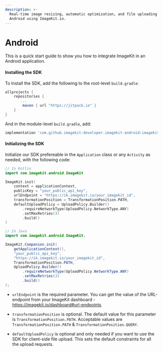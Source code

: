 ```yaml
---
description: >-
  Real-time image resizing, automatic optimization, and file uploading in
  Android using ImageKit.io.
---
```


# Android

This is a quick start guide to show you how to integrate ImageKit in an Android application.

#### Installing the SDK

To Install the SDK, add the following to the root-level `build.gradle`:
```gradle
allprojects {
    repositories {
       ...
        maven { url "https://jitpack.io" }
    }
}
```

And in the module-level `build.gradle`, add:
```gradle 
implementation 'com.github.imagekit-developer.imagekit-android:imagekit-android:<VERSION>'
```

#### Initializing the SDK

Initialize our SDK prefereable in the `Application` class or any `Activity` as needed, with the following code:

```kotlin
// In Kotlin
import com.imagekit.android.ImageKit

ImageKit.init(
    context = applicationContext,
    publicKey = "your_public_api_key",
    urlEndpoint = "https://ik.imagekit.io/your_imagekit_id",
    transformationPosition = TransformationPosition.PATH,
    defaultUploadPolicy = UploadPolicy.Builder()
        .requireNetworkType(UploadPolicy.NetworkType.ANY)
        .setMaxRetries(3)
        .build()
)
```

```java
// In Java
import com.imagekit.android.ImageKit;

ImageKit.Companion.init(
    getApplicationContext(),
    "your_public_api_key",
    "https://ik.imagekit.io/your_imagekit_id",
    TransformationPosition.PATH,
    UploadPolicy.Builder()
        .requireNetworkType(UploadPolicy.NetworkType.ANY)
        .setMaxRetries(3)
        .build()
);
```

* `urlEndpoint` is the required parameter. You can get the value of the URL-endpoint from your ImageKit dashboard - https://imagekit.io/dashboard#url-endpoints.

* `transformationPosition` is optional. The default value for this parameter is `TransformationPosition.PATH`. Acceptable values are `TransformationPosition.PATH` & `TransformationPosition.QUERY`.

* `defaultUploadPolicy` is optional and only needed if you want to use the SDK for client-side file upload. This sets the default constraints for all the upload requests.
